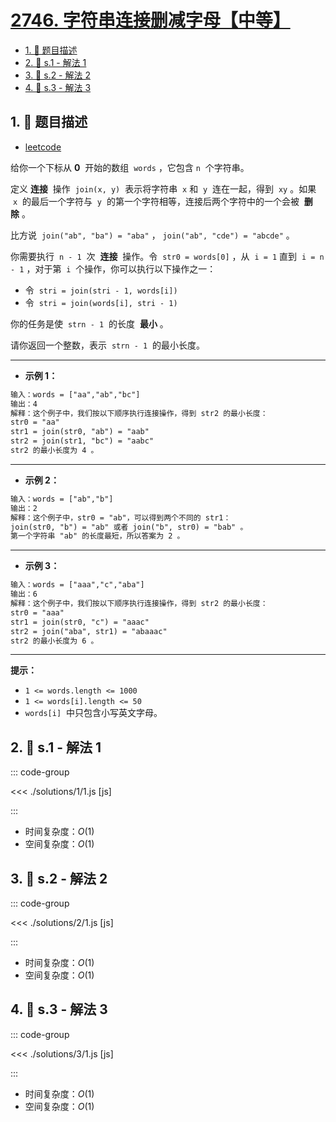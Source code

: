 # [2746. 字符串连接删减字母【中等】](https://github.com/tnotesjs/TNotes.leetcode/tree/main/notes/2746.%20%E5%AD%97%E7%AC%A6%E4%B8%B2%E8%BF%9E%E6%8E%A5%E5%88%A0%E5%87%8F%E5%AD%97%E6%AF%8D%E3%80%90%E4%B8%AD%E7%AD%89%E3%80%91)

<!-- region:toc -->

- [1. 📝 题目描述](#1--题目描述)
- [2. 🎯 s.1 - 解法 1](#2--s1---解法-1)
- [3. 🎯 s.2 - 解法 2](#3--s2---解法-2)
- [4. 🎯 s.3 - 解法 3](#4--s3---解法-3)

<!-- endregion:toc -->

## 1. 📝 题目描述

- [leetcode](https://leetcode.cn/problems/decremental-string-concatenation/)

给你一个下标从 **0**  开始的数组  `words` ，它包含 `n`  个字符串。

定义 **连接**  操作  `join(x, y)`  表示将字符串  `x` 和  `y`  连在一起，得到  `xy` 。如果  `x`  的最后一个字符与  `y`  的第一个字符相等，连接后两个字符中的一个会被  **删除** 。

比方说  `join("ab", "ba") = "aba"` ， `join("ab", "cde") = "abcde"` 。

你需要执行  `n - 1`  次  **连接**  操作。令  `str0 = words[0]` ，从  `i = 1` 直到  `i = n - 1` ，对于第  `i`  个操作，你可以执行以下操作之一：

- 令  `stri = join(stri - 1, words[i])`
- 令  `stri = join(words[i], stri - 1)`

你的任务是使  `strn - 1`  的长度  **最小** 。

请你返回一个整数，表示  `strn - 1`  的最小长度。

---

- **示例 1：**

```txt
输入：words = ["aa","ab","bc"]
输出：4
解释：这个例子中，我们按以下顺序执行连接操作，得到 str2 的最小长度：
str0 = "aa"
str1 = join(str0, "ab") = "aab"
str2 = join(str1, "bc") = "aabc"
str2 的最小长度为 4 。
```

---

- **示例 2：**

```txt
输入：words = ["ab","b"]
输出：2
解释：这个例子中，str0 = "ab"，可以得到两个不同的 str1：
join(str0, "b") = "ab" 或者 join("b", str0) = "bab" 。
第一个字符串 "ab" 的长度最短，所以答案为 2 。
```

---

- **示例 3：**

```txt
输入：words = ["aaa","c","aba"]
输出：6
解释：这个例子中，我们按以下顺序执行连接操作，得到 str2 的最小长度：
str0 = "aaa"
str1 = join(str0, "c") = "aaac"
str2 = join("aba", str1) = "abaaac"
str2 的最小长度为 6 。
```

---

**提示：**

- `1 <= words.length <= 1000`
- `1 <= words[i].length <= 50`
- `words[i]`  中只包含小写英文字母。

## 2. 🎯 s.1 - 解法 1

::: code-group

<<< ./solutions/1/1.js [js]

:::

- 时间复杂度：$O(1)$
- 空间复杂度：$O(1)$

## 3. 🎯 s.2 - 解法 2

::: code-group

<<< ./solutions/2/1.js [js]

:::

- 时间复杂度：$O(1)$
- 空间复杂度：$O(1)$

## 4. 🎯 s.3 - 解法 3

::: code-group

<<< ./solutions/3/1.js [js]

:::

- 时间复杂度：$O(1)$
- 空间复杂度：$O(1)$
